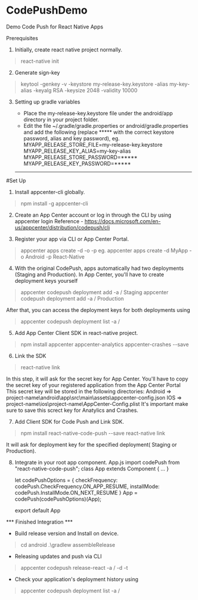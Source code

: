 # CodePushDemo
Demo Code Push for React Native Apps

Prerequisites
1. Initially, create react native project normally.
> react-native init <app-name>

2. Generate sign-key 
> keytool -genkey -v -keystore my-release-key.keystore -alias my-key-alias -keyalg RSA -keysize 2048 -validity 10000

3. Setting up gradle variables
   - Place the my-release-key.keystore file under the android/app directory in your project folder.
   - Edit the file ~/.gradle/gradle.properties or android/gradle.properties and add the following (replace ***** with the correct keystore password, alias and key password),
   eg.   
      MYAPP_RELEASE_STORE_FILE=my-release-key.keystore
      MYAPP_RELEASE_KEY_ALIAS=my-key-alias
      MYAPP_RELEASE_STORE_PASSWORD=*****
      MYAPP_RELEASE_KEY_PASSWORD=*****

   ---------------------------
   
#Set Up
1. Install appcenter-cli globally.
> npm install -g appcenter-cli

2. Create an App Center account or log in through the CLI by using appcenter login
Reference - https://docs.microsoft.com/en-us/appcenter/distribution/codepush/cli

3. Register your app via CLI or App Center Portal.
> appcenter apps create -d <appDisplayName> -o <operatingSystem>  -p <platform>
eg. appcenter apps create -d MyApp -o Android -p React-Native

4. With the original CodePush, apps automatically had two deployments (Staging and Production).
   In App Center, you'll have to create deployment keys yourself
> appcenter codepush deployment add -a <ownerName>/<appName> Staging
> appcenter codepush deployment add -a <ownerName>/<appName> Production

   After that, you can access the deployment keys for both deployments using  
> appcenter codepush deployment list -a <ownerName>/<appName>

5. Add App Center Client SDK in react-native project.
> npm install appcenter appcenter-analytics appcenter-crashes --save

6. Link the SDK
> react-native link

  In this step, it will ask for the secret key for App Center. You'll have to copy the secret key of your registered application from the App Center Portal
  This secret key will be stored in the following directories: 
  Android => project-name\android\app\src\main\assets\appcenter-config.json
  IOS     => project-name\ios\project-name\AppCenter-Config.plist
  It's important make sure to save this screct key for Anatylics and Crashes.
  
7. Add Client SDK for Code Push and Link SDK.
> npm install react-native-code-push --save
> react-native link
  
  It will ask for deployment key for the specified deployment( Staging or Production).

  
8. Integrate in your root app component.
   App.js
      import codePush from "react-native-code-push";
      class App extends Component {
        ...
      }

      let codePushOptions = { 
        checkFrequency: codePush.CheckFrequency.ON_APP_RESUME, 
        installMode: codePush.InstallMode.ON_NEXT_RESUME 
      }
      App = codePush(codePushOptions)(App);

      export default App

*** Finished Integration ***
 
- Build release version and Install on device.
> cd android
> .\gradlew assembleRelease 

- Releasing updates and push via CLI
> appcenter codepush release-react -a <ownerName>/<appName> -d <deploymentName> -t <targetBinaryVersion>

- Check your application's deployment history using 
> appcenter codepush deployment list -a <owner>/<app-name>

